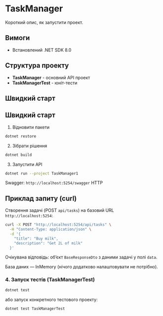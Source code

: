 # TaskManager

Короткий опис, як запустити проект.

## Вимоги
- Встановлений .NET SDK 8.0

## Структура проекту
- **TaskManager** - основний API проект
- **TaskManagerTest** - юніт-тести

## Швидкий старт

## Швидкий старт
1) Відновити пакети
```bash
dotnet restore
```
2) Зібрати рішення
```bash
dotnet build
```
3) Запустити API
```bash
dotnet run --project TaskManager1
```

Swagger: `http://localhost:5254/swagger` HTTP

## Приклад запиту (curl)
Створення задачі (POST `api/tasks`) на базовий URL `http://localhost:5254`:
```bash
curl -X POST "http://localhost:5254/api/tasks" \
  -H "Content-Type: application/json" \
  -d '{
    "title": "Buy milk",
    "description": "Get 2L of milk"
  }'
```

Очікувана відповідь: обʼєкт `BaseResponseDto` з даними задачі у полі `data`.

База даних — InMemory (нічого додатково налаштовувати не потрібно).

### 4. Запуск тестів (TaskManagerTest)
```bash
dotnet test
```

або запуск конкретного тестового проекту:
```bash
dotnet test TaskManagerTest
```
